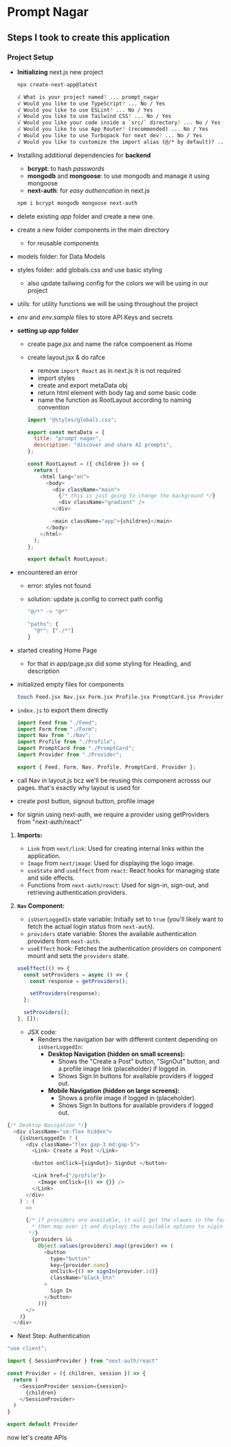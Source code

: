 # Prompt Nagar

## Steps I took to create this application

### Project Setup

- **Initializing** next.js new project

  ```bash
  npx create-next-app@latest
  ```

  ```bash
  √ What is your project named? ... prompt_nagar
  √ Would you like to use TypeScript? ... No / Yes                    - No
  √ Would you like to use ESLint? ... No / Yes                        - No
  √ Would you like to use Tailwind CSS? ... No / Yes                  - Yes
  √ Would you like your code inside a `src/` directory? ... No / Yes  - No
  √ Would you like to use App Router? (recommended) ... No / Yes      - Yes
  √ Would you like to use Turbopack for next dev? ... No / Yes        - No
  √ Would you like to customize the import alias (@/* by default)? ... No / Yes - No
  ```

- Installing additional dependencies for **backend**

  - **bcrypt**: to hash _passwords_
  - **mongodb** and **mongoose**: to use mongodb and manage it using mongoose
  - **next-auth**: for _easy authencation_ in next.js

  ```bash
  npm i bcrypt mongodb mongoose next-auth
  ```

- delete existing _app_ folder and create a new one.
- create a new folder components in the main directory
  - for reusable components
- models folder: for Data Models
- styles folder: add globals.css and use basic styling
  - also update tailwing config for the colors we will be using in our project
- utils: for utility functions we will be using throughout the project
- _env_ and _env.sample_ files to store API Keys and secrets

- **setting up _app_ folder**

  - create page.jsx and name the rafce compoenent as Home
  - create layout.jsx & do rafce

    - remove `import React` as in next.js it is not required
    - import styles
    - create and export metaData obj
    - return html element with body tag and some basic code
    - name the function as RootLayout according to naming convention

    ```js
    import "@styles/globals.css";

    export const metaData = {
      title: "prompt nagar",
      description: "discover and share AI prompts",
    };

    const RootLayout = ({ childrem }) => {
      return (
        <html lang="en">
          <body>
            <div className="main">
              {/* this is just going to change the background */}
              <div className="gradient" />
            </div>

            <main className="app">{children}</main>
          </body>
        </html>
      );
    };

    export default RootLayout;
    ```

- encountered an error

  - error: styles not found
  - solution: update js.config to correct path config

    ```js
    "@/*" -> "@*"

    "paths": {
      "@*": ["./*"]
    }
    ```

- started creating Home Page

  - for that in app/page.jsx did some styling for Heading, and description

- initialized empty files for components

  ```bash
  touch Feed.jsx Nav.jsx Form.jsx Profile.jsx PromptCard.jsx Provider.jsx
  ```

- `index.js` to export them directly

  ```js
  import Feed from "./Feed";
  import Form from "./Form";
  import Nav from "./Nav";
  import Profile from "./Profile";
  import PromptCard from "./PromptCard";
  import Provider from "./Provider";

  export { Feed, Form, Nav, Profile, PromptCard, Provider };
  ```

- call Nav in layout.js bcz we'll be reusing this component acrosss our pages. that's exactly why layout is used for

- create post button, signout button, profile image

- for signin using next-auth, we require a provider using getProviders from "next-auth/react"

1. **Imports:**

   - `Link` from `next/link`: Used for creating internal links within the application.
   - `Image` from `next/image`: Used for displaying the logo image.
   - `useState` and `useEffect` from `react`: React hooks for managing state and side effects.
   - Functions from `next-auth/react`: Used for sign-in, sign-out, and retrieving authentication providers.

2. **`Nav` Component:**

   - `isUserLoggedIn` state variable: Initially set to `true` (you'll likely want to fetch the actual login status from `next-auth`).
   - `providers` state variable: Stores the available authentication providers from `next-auth`.
   - `useEffect` hook: Fetches the authentication providers on component mount and sets the `providers` state.

   ```js
   useEffect(() => {
     const setProviders = async () => {
       const response = getProviders();

       setProviders(response);
     };

     setProviders();
   }, []);
   ```

   - JSX code:
     - Renders the navigation bar with different content depending on `isUserLoggedIn`:
       - **Desktop Navigation (hidden on small screens):**
         - Shows the "Create a Post" button, "SignOut" button, and a profile image link (placeholder) if logged in.
         - Shows Sign In buttons for available providers if logged out.
       - **Mobile Navigation (hidden on large screens):**
         - Shows a profile image if logged in (placeholder).
         - Shows Sign In buttons for available providers if logged out.

  ```js
  {/* Desktop Navigation */}
    <div className="sm:flex hidden">
      {isUserLoggedIn ? (
        <div className="flex gap-3 md:gap-5">
          <Link> Create a Post </Link>

          <button onClick={signOut}> SignOut </button>

          <Link href={"/profile"}>
            <Image onClick={() => {}} />
          </Link>
        </div>
      ) : (
        <>

        {/* if providers are available, it will get the vlaues in the form of array
          * then map over it and displays the available options to sigin e.g. google, apple, fb, etc.
         */}
          {providers &&
            Object.values(providers).map((provider) => (
              <button
                type="button"
                key={provider.name}
                onClick={() => signIn(provider.id)}
                className="black_btn"
              >
                Sign In
              </button>
            ))}
        </>
      )}
    </div>
  ```

* Next Step: Authentication
```js
"use client";

import { SessionProvider } from "next-auth/react"

const Provider = ({ children, session }) => {
  return (
    <SessionProvider session={session}>
      {children}
    </SessionProvider>
  )
}

export default Provider
```

now let's create APIs
